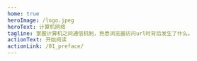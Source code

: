 ```yaml
---
home: true
heroImage: /logo.jpeg
heroText: 计算机网络
tagline: 掌握计算机之间通信机制，熟悉浏览器访问url时背后发生了什么。
actionText: 开始阅读
actionLink: /01_preface/
---
```


<!-- 配置主页内容 -->  